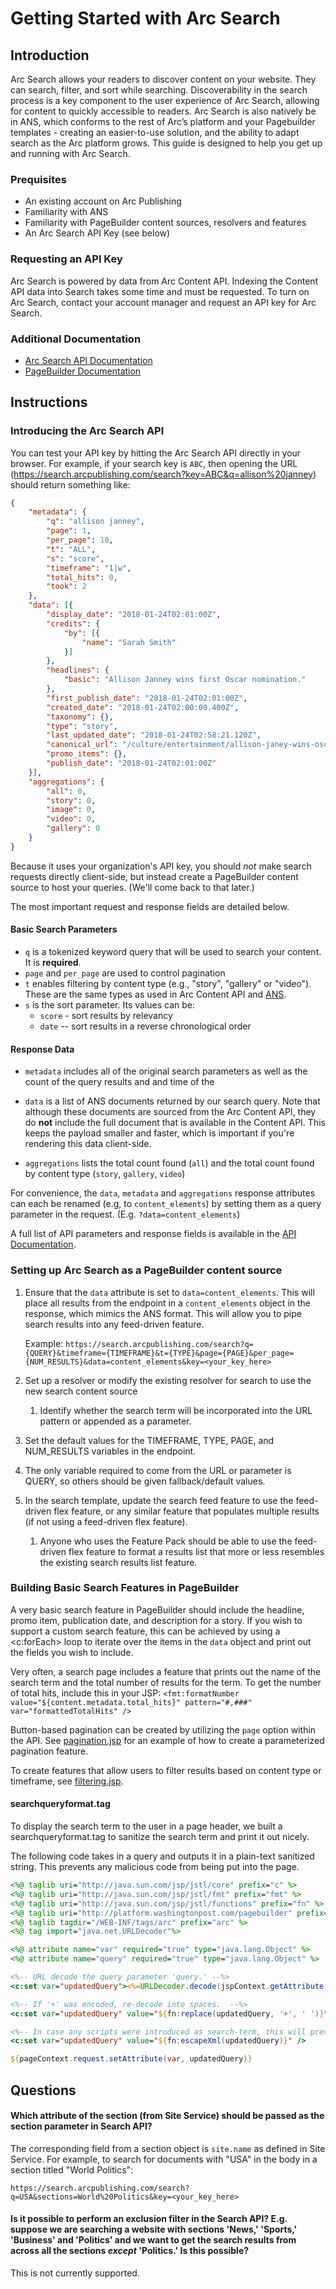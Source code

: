 # Getting Started with Arc Search

## Introduction

Arc Search allows your readers to discover content on your website. They can search, filter, and sort while searching. Discoverability in the search process is a key component to the user experience of Arc Search, allowing for content to quickly accessible to readers. Arc Search is also natively be in ANS, which conforms to the rest of Arc’s platform and your Pagebuilder templates - creating an easier-to-use solution, and the ability to adapt search as the Arc platform grows. This guide is designed to help you get up and running with Arc Search.

### Prequisites

* An existing account on Arc Publishing
* Familiarity with ANS
* Familiarity with PageBuilder content sources, resolvers and features
* An Arc Search API Key (see below)

### Requesting an API Key

Arc Search is powered by data from Arc Content API. Indexing the Content API data into Search takes some time
and must be requested. To turn on Arc Search, contact your account manager and request an API key for Arc Search.

### Additional Documentation

* [Arc Search API Documentation](https://s3.amazonaws.com/search-service-documentation-production/index.html)
* [PageBuilder Documentation](https://arcpublishing.atlassian.net/wiki/spaces/PD/pages/13336857/PageBuilder+Documentation)

## Instructions

### Introducing the Arc Search API

You can test your API key by hitting the Arc Search API directly in your browser. For example, if your search key is `ABC`, then opening the URL (https://search.arcpublishing.com/search?key=ABC&q=allison%20janney) should return something like:

```json
{
	"metadata": {
		"q": "allison janney",
		"page": 1,
		"per_page": 10,
		"t": "ALL",
		"s": "score",
		"timeframe": "1|w",
		"total_hits": 0,
		"took": 2
	},
	"data": [{
		"display_date": "2018-01-24T02:01:00Z",
		"credits": {
			"by": [{
				"name": "Sarah Smith"
			}]
		},
		"headlines": {
			"basic": "Allison Janney wins first Oscar nomination."
		},
		"first_publish_date": "2018-01-24T02:01:00Z",
		"created_date": "2018-01-24T02:00:00.400Z",
		"taxonomy": {},
		"type": "story",
		"last_updated_date": "2018-01-24T02:58:21.120Z",
		"canonical_url": "/culture/entertainment/allison-janey-wins-oscar-nomination/",
		"promo_items": {},
		"publish_date": "2018-01-24T02:01:00Z"
	}],
	"aggregations": {
		"all": 0,
		"story": 0,
		"image": 0,
		"video": 0,
		"gallery": 0
	}
}
```

Because it uses your organization's API key, you should *not* make search requests directly client-side, but instead create a PageBuilder content source to host your queries. (We'll come back to that later.)

The most important request and response fields are detailed below.

#### Basic Search Parameters

* `q` is a tokenized keyword query that will be used to search your content. It is **required**.
* `page` and `per_page` are used to control pagination
* `t` enables filtering by content type (e.g., "story", "gallery" or "video"). These are the same types as used in Arc Content API and [ANS](https://github.com/washingtonpost/ans-schema).
* `s` is the sort parameter. Its values can be:
  * `score` - sort results by relevancy
  * `date` -- sort results in a reverse chronological order

#### Response Data

* `metadata` includes all of the original search parameters as well as the count of the query results and and time of the

* `data` is a list of ANS documents returned by our search query. Note that although these documents are sourced from the Arc Content API, they do **not** include the full document that is available in the Content API.  This keeps the payload smaller and faster, which is important if you're rendering this data client-side.

* `aggregations` lists the total count found (`all`) and the total count found by content type (`story`, `gallery`, `video`)

For convenience, the `data`, `metadata` and `aggregations` response attributes can each be renamed (e.g, to `content_elements`) by setting them as a query parameter in the request. (E.g. `?data=content_elements`)

A full list of API parameters and response fields is available in the [API Documentation](https://s3.amazonaws.com/search-service-documentation-production/index.html#api-Search).

### Setting up Arc Search as a PageBuilder content source

   1. Ensure that the `data` attribute is set to `data=content_elements`. This will place all results from the endpoint in a
      `content_elements` object in the response, which mimics the ANS format. This will allow you to pipe search results
      into any feed-driven feature.

      Example:
      `https://search.arcpublishing.com/search?q={QUERY}&timeframe={TIMEFRAME}&t={TYPE}&page={PAGE}&per_page={NUM_RESULTS}&data=content_elements&key=<your_key_here>`

   2. Set up a resolver or modify the existing resolver for search to use the new search content source
      1. Identify whether the search term will be incorporated into the URL pattern or appended as a parameter.
   3. Set the default values for the TIMEFRAME, TYPE, PAGE, and NUM_RESULTS variables in the endpoint.
   4. The only variable required to come from the URL or parameter is QUERY, so others should be given fallback/default values.
   5. In the search template, update the search feed feature to use the feed-driven flex feature, or any similar
      feature that populates multiple results (if not using a feed-driven flex feature).
      1. Anyone who uses the Feature Pack should be able to use the feed-driven flex feature to format a results list
         that more or less resembles the existing search results list feature.

### Building Basic Search Features in PageBuilder

A very basic search feature in PageBuilder should include the headline, promo item, publication date, and description for a story. If you wish to support a custom search feature, this can be achieved by using a <c:forEach> loop to iterate over the items in the `data` object and print out the fields you wish to include.

Very often, a search page includes a feature that prints out the name of the search term and the total number of results for the term. To get the number of total hits, include this in your JSP:
`<fmt:formatNumber value="${content.metadata.total_hits}" pattern="#,###" var="formattedTotalHits" />`

Button-based pagination can be created by utilizing the `page` option within the API. See [pagination.jsp](pagination.jsp) for an example of how to create a parameterized pagination feature.

To create features that allow users to filter results based on content type or timeframe, see [filtering.jsp](filtering.jsp).

#### searchqueryformat.tag

To display the search term to the user in a page header, we built a searchqueryformat.tag to sanitize the search term and print it out nicely.

The following code takes in a query and outputs it in a plain-text sanitized string. This prevents any malicious code from being put into the page.

```jsp
<%@ taglib uri="http://java.sun.com/jsp/jstl/core" prefix="c" %>
<%@ taglib uri="http://java.sun.com/jsp/jstl/fmt" prefix="fmt" %>
<%@ taglib uri="http://java.sun.com/jsp/jstl/functions" prefix="fn" %>
<%@ taglib uri="http://platform.washingtonpost.com/pagebuilder" prefix="pb" %>
<%@ taglib tagdir="/WEB-INF/tags/arc" prefix="arc" %>
<%@ tag import="java.net.URLDecoder"%>

<%@ attribute name="var" required="true" type="java.lang.Object" %>
<%@ attribute name="query" required="true" type="java.lang.Object" %>

<%-- URL decode the query parameter 'query.' --%>
<c:set var="updatedQuery"><%=URLDecoder.decode(jspContext.getAttribute("query").toString())%></c:set>

<%-- If '+' was encoded, re-decode into spaces.  --%>
<c:set var="updatedQuery" value="${fn:replace(updatedQuery, '+', ' ')}" />

<%-- In case any scripts were introduced as search-term, this will prevent them from running. (Prevents XSS.) --%>
<c:set var="updatedQuery" value="${fn:escapeXml(updatedQuery)}" />

${pageContext.request.setAttribute(var, updatedQuery)}
```

## Questions

#### Which attribute of the section (from Site Service) should be passed as the section parameter in Search API?

The corresponding field from a section object is `site.name` as defined in Site Service. For example, to search for documents with "USA" in the body in a section titled "World Politics":

```
https://search.arcpublishing.com/search?q=USA&sections=World%20Politics&key=<your_key_here>
```

#### Is it possible to perform an exclusion filter in the Search API? E.g. suppose we are searching a website with sections 'News,' 'Sports,' 'Business' and 'Politics' and we want to get the search results from across all the sections *except* 'Politics.' Is this possible?

This is not currently supported.
